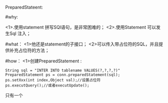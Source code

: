 PreparedStateent:

#why:

<1>.使用statement 拼写SQl语句，是非常困难的；
<2>.使用Statement 可以发生Sql 注入；

#what：
<1>他还是statement的子接口；
<2>可以传入带占位符的SQL，并且提供补充占位符的方法；

#how：
<1>创建PreparedStatement :<br>

 	String sql = "INTER INTO tablename VALUES(?,?,?,?)"
  	PreparedStatement ps = conn.preparedStatement(sql);
  	ps.setXxx(int index,Object val);//设置占位符
  	ps.executQuery();//或者executUpdate();
  	
  	
 只有一个
  